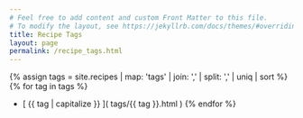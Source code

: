 ```yaml
---
# Feel free to add content and custom Front Matter to this file.
# To modify the layout, see https://jekyllrb.com/docs/themes/#overriding-theme-defaults
title: Recipe Tags
layout: page
permalink: /recipe_tags.html
---
```

{% assign tags =  site.recipes | map: 'tags' | join: ','  | split: ',' | uniq | sort %}
{% for tag in tags %}
- [ {{ tag | capitalize  }} ]( tags/{{ tag }}.html )
{% endfor %}